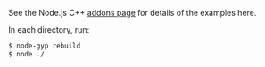 See the Node.js C++ [addons page](http://nodejs.org/docs/latest/api/addons.html) for details of the examples here.

In each directory, run:

```sh
$ node-gyp rebuild
$ node ./
```